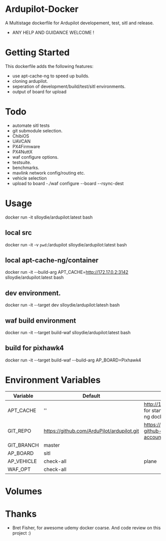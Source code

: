 # Ardupilot-Docker

A Multistage dockerfile for Ardupilot developement, test, sitl and release.

* ANY HELP AND GUIDANCE WELCOME !

# Getting Started
This dockerfile adds the following features:
* use apt-cache-ng to speed up builds.
* cloning ardupilot.
* seperation of development/build/test/sitl environments.
* output of board for upload

# Todo
* automate sitl tests
* git submodule selection.
 * ChibiOS
 * UAVCAN
 * PX4Firmware
 * PX4NuttX
* waf configure options.
* testsuite.
* benchmarks.
* mavlink network config/routing etc.
* vehicle selection
* upload to board
-./waf configure --board <board> --rsync-dest <destination>

# Usage
docker run -it slloydie/ardupilot:latest bash

## local src
docker run -it -v `pwd`:/ardupilot slloydie/ardupilot:latest bash

## local apt-cache-ng/container
docker run -it --build-arg APT_CACHE=http://172.17.0.2:3142 slloydie/ardupilot:latest bash 

## dev environment.
docker run -it --target dev slloydie/ardupilot:latesh bash

## waf build environment
docker run -it --target build-waf slloydie/ardupilot:latest bash

## build for pixhawk4
docker run -it --target build-waf --build-arg AP_BOARD=Pixhawk4

# Environment Variables
| Variable | Default | Example |
| --- | --- | --- |
| APT_CACHE | '' | http://172.2.0.1:3142 for standard apt-cache-ng docker instance. |
| GIT_REPO | https://github.com/ArduPilot/ardupilot.git | https://github.com/your-github-account/ardupilot |
| GIT_BRANCH | master |  |
| AP_BOARD | sitl | |
| AP_VEHICLE | check-all | plane |
| WAF_OPT | check-all | |

# Volumes

# Thanks
* Bret Fisher, for awesome udemy docker coarse. And code review on this project :)
